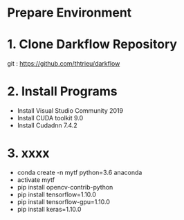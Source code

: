 # Prepare Environment

# 1. Clone Darkflow Repository
git : https://github.com/thtrieu/darkflow

# 2. Install Programs
- Install Visual Studio Community 2019
- Install CUDA toolkit 9.0
- Install Cudadnn 7.4.2

# 3. xxxx
- conda create -n mytf python=3.6 anaconda
- activate mytf
- pip install opencv-contrib-python
- pip install tensorflow=1.10.0
- pip install tensorflow-gpu=1.10.0
- pip install keras=1.10.0
